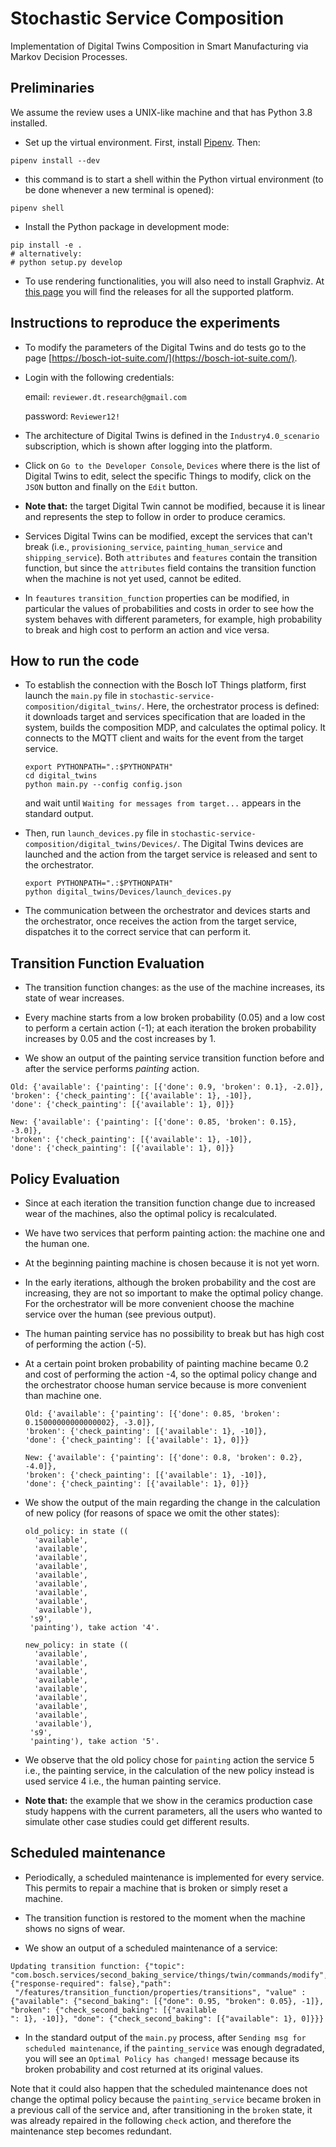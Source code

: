 # Stochastic Service Composition

Implementation of Digital Twins Composition in Smart Manufacturing via Markov Decision Processes.

## Preliminaries

We assume the review uses a UNIX-like machine and that has Python 3.8 installed.

- Set up the virtual environment. 
First, install [Pipenv](https://pipenv-fork.readthedocs.io/en/latest/).
Then:
```
pipenv install --dev
```
                    
- this command is to start a shell within the Python virtual environment (to be done whenever a new terminal is opened):
```
pipenv shell
```

- Install the Python package in development mode:
```
pip install -e .
# alternatively:
# python setup.py develop 
```

- To use rendering functionalities, you will also need to install Graphviz. 
  At [this page](https://www.graphviz.org/download/) you will
  find the releases for all the supported platform.


## Instructions to reproduce the experiments

- To modify the parameters of the Digital Twins and do tests go to the page [https://bosch-iot-suite.com/](https://bosch-iot-suite.com/).

- Login with the following credentials:

  email: `reviewer.dt.research@gmail.com`

  password: `Reviewer12!`

- The architecture of Digital Twins is defined in the ```Industry4.0_scenario``` subscription, which is shown after logging into the platform.

- Click on ```Go to the Developer Console```, ```Devices``` where there is the list of Digital Twins to edit, select the specific Things to modify, click on the ```JSON``` button and finally on the ```Edit``` button.

- **Note that:** the target Digital Twin cannot be modified, because it is linear and represents the step to follow in order to produce ceramics.

- Services Digital Twins can be modified, except the services that can't break (i.e., ```provisioning_service```, ```painting_human_service``` and ```shipping_service```). Both ```attributes``` and ```features``` contain the transition function, but since the ```attributes``` field contains the transition function when the machine is not yet used, cannot be edited. 

- In ```feautures``` ```transition_function``` properties can be modified, in particular the values of probabilities and costs in order to see how the system behaves with different parameters, for example, high probability to break and high cost to perform an action and vice versa.

## How to run the code

- To establish the connection with the Bosch IoT Things platform, first launch the ```main.py``` file in ```stochastic-service-composition/digital_twins/```. Here, the orchestrator process is defined: it downloads target and services specification that are loaded in the system, builds the composition MDP, and calculates the optimal policy. It connects to the MQTT client and waits for the event from the target service.

      export PYTHONPATH=".:$PYTHONPATH"
      cd digital_twins
      python main.py --config config.json

  and wait until `Waiting for messages from target...` appears in the standard output.

- Then, run ```launch_devices.py``` file in ```stochastic-service-composition/digital_twins/Devices/```. The Digital Twins devices are launched and the action from the target service is released and sent to the orchestrator.

      export PYTHONPATH=".:$PYTHONPATH"
      python digital_twins/Devices/launch_devices.py

- The communication between the orchestrator and devices starts and the orchestrator, once receives the action from the target service, dispatches it to the correct service that can perform it.

## Transition Function Evaluation 

- The transition function changes: as the use of the machine increases, its state of wear increases.

- Every machine starts from a low broken probability (0.05) and a low cost to perform a certain action (-1); at each iteration the broken probability increases by 0.05 and the cost increases by 1.

- We show an output of the painting service transition function before and after the service performs _painting_ action.
```
Old: {'available': {'painting': [{'done': 0.9, 'broken': 0.1}, -2.0]},
'broken': {'check_painting': [{'available': 1}, -10]},
'done': {'check_painting': [{'available': 1}, 0]}}

New: {'available': {'painting': [{'done': 0.85, 'broken': 0.15}, -3.0]},
'broken': {'check_painting': [{'available': 1}, -10]},
'done': {'check_painting': [{'available': 1}, 0]}}
``` 

## Policy Evaluation

- Since at each iteration the transition function change due to increased wear of the machines, also the optimal policy is recalculated.

- We have two services that perform painting action: the machine one and the human one.

- At the beginning painting machine is chosen because it is not yet worn. 

- In the early iterations, although the broken probability and the cost are increasing, they are not so important to make the optimal policy change. For the orchestrator will be more convenient choose the machine service over the human (see previous output). 
  
- The human painting service has no possibility to break but has high cost of performing the action (-5). 

- At a certain point broken probability of painting machine became 0.2 and cost of performing the action -4, so the optimal policy change and the orchestrator choose human service because is more convenient than machine one.
  ``` 
  Old: {'available': {'painting': [{'done': 0.85, 'broken': 0.15000000000000002}, -3.0]},
  'broken': {'check_painting': [{'available': 1}, -10]},
  'done': {'check_painting': [{'available': 1}, 0]}}
  
  New: {'available': {'painting': [{'done': 0.8, 'broken': 0.2}, -4.0]},
  'broken': {'check_painting': [{'available': 1}, -10]},
  'done': {'check_painting': [{'available': 1}, 0]}}
  ```

- We show the output of the main regarding the change in the calculation of new policy (for reasons of space we omit the other states):

  ```
  old_policy: in state ((
    'available',
    'available',
    'available',
    'available',
    'available',
    'available',
    'available',
    'available',
    'available'),
   's9',
   'painting'), take action '4'.
  
  new_policy: in state ((
    'available',
    'available',
    'available',
    'available',
    'available',
    'available',
    'available',
    'available',
    'available'),
   's9',
   'painting'), take action '5'.

- We observe that the old policy chose for ```painting``` action the service 5 i.e., the painting service, in the calculation of the new policy instead is used service 4 i.e., the human painting service.

- **Note that:** the example that we show in the ceramics production case study happens with the current parameters, all the users who wanted to simulate other case studies could get different results.

## Scheduled maintenance

- Periodically, a scheduled maintenance is implemented for every service. This permits to repair a machine that is broken or simply reset a machine.

- The transition function is restored to the moment when the machine shows no signs of wear.

- We show an output of a scheduled maintenance of a service:
```
Updating transition function: {"topic": "com.bosch.services/second_baking_service/things/twin/commands/modify","headers": {"response-required": false},"path":
 "/features/transition_function/properties/transitions", "value" : {"available": {"second_baking": [{"done": 0.95, "broken": 0.05}, -1]}, "broken": {"check_second_baking": [{"available
": 1}, -10]}, "done": {"check_second_baking": [{"available": 1}, 0]}}}
```

- In the standard output of the `main.py` process, after `Sending msg for scheduled maintenance`, if the `painting_service`
  was enough degradated, you will see an `Optimal Policy has changed!` message because its broken probability and cost
  returned at its original values.


Note that it could also happen that the scheduled maintenance does not change the optimal policy because the
`painting_service` became broken in a previous call of the service and, after transitioning in the `broken` state,
it was already repaired in the following `check` action, and therefore the maintenance step becomes redundant.
